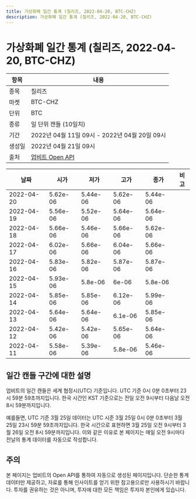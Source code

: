 ```yaml
---
title: 가상화폐 일간 통계 (칠리즈, 2022-04-20, BTC-CHZ)
description: 가상화폐 일간 통계 (칠리즈, 2022-04-20, BTC-CHZ)
---
```



가상화폐 일간 통계 (칠리즈, 2022-04-20, BTC-CHZ)
===

|항목|내용|
|--|--|
|종목|칠리즈|
|마켓|BTC-CHZ|
|단위|BTC|
|종류|일 단위 캔들 (10일치)|
|기간|2022년 04월 11일 09시 - 2022년 04월 20일 09시|
|생성일|2022년 04월 21일 09시|
|출처|[업비트 Open API](https://docs.upbit.com)|


|날짜|시가|저가|고가|종가|비고|
|--|--|--|--|--|--|
|2022-04-20|5.62e-06|5.44e-06|5.62e-06|5.44e-06|    |
|2022-04-19|5.56e-06|5.52e-06|5.64e-06|5.64e-06|    |
|2022-04-18|5.66e-06|5.46e-06|5.66e-06|5.62e-06|    |
|2022-04-17|6.02e-06|5.66e-06|6.04e-06|5.66e-06|    |
|2022-04-16|5.83e-06|5.82e-06|5.87e-06|5.87e-06|    |
|2022-04-15|5.93e-06|5.8e-06|6e-06|5.8e-06|    |
|2022-04-14|5.85e-06|5.85e-06|6.12e-06|5.99e-06|    |
|2022-04-13|5.64e-06|5.64e-06|6.1e-06|5.85e-06|    |
|2022-04-12|5.42e-06|5.42e-06|5.65e-06|5.64e-06|    |
|2022-04-11|5.58e-06|5.39e-06|5.8e-06|5.46e-06|    |


일간 캔들 구간에 대한 설명
---


업비트의 일간 캔들은 세계 협정시(UTC) 기준입니다. 
UTC 기준 0시 0분 0초부터 23시 59분 59초까지입니다. 
한국 시간인 KST 기준으로는 전일 오전 9시부터 다음날 오전 8시 59분까지입니다. 


예를들면, UTC 기준 3월 25일 데이터는 UTC 시준 3월 25일 0시 0분 0초부터 3월 25일 23시 59분 59초까지입니다. 
한국 시간으로 표현하면 3월 25일 오전 9시부터 3월 26일 오전 8시 59분까지입니다. 
이와 같은 이유로 본 페이지는 매일 오전 9시마다 전날의 통계 데이터를 자동으로 작성합니다. 


주의
---


본 페이지는 업비트의 Open API를 통하여 자동으로 생성된 페이지입니다. 
단순한 통계 데이터만 제공하고, 자료를 통해 인사이트를 얻기 위한 참고용으로만 사용하시기 바랍니다. 
투자를 권유하는 것은 아니며, 투자에 대한 모든 책임은 투자자 본인에게 있습니다. 
